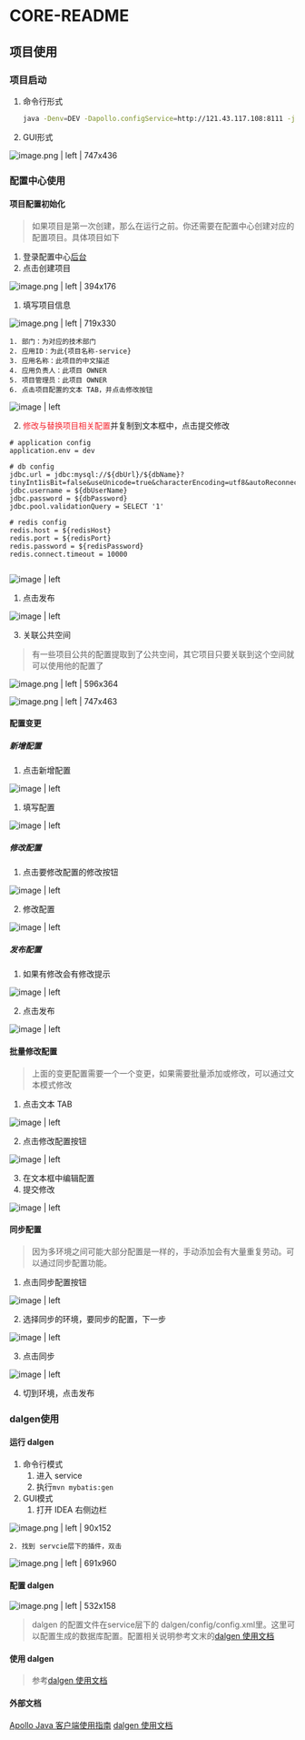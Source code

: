 # CORE-README

## 项目使用
### 项目启动
1. 命令行形式
    ```bash
    java -Denv=DEV -Dapollo.configService=http://121.43.117.108:8111 -jar xxx.jar
    ```
2. GUI形式


![image.png | left | 747x436](https://cdn.nlark.com/yuque/445/2018/png/119472/1545211130676-97d038b4-bb19-4d39-afbe-993f61929c2c.png "")

### 配置中心使用
#### 项目配置初始化
> 如果项目是第一次创建，那么在运行之前。你还需要在配置中心创建对应的配置项目。具体项目如下
1. 登录配置中心[后台](http://121.43.117.108:8070/)
2. 点击创建项目


![image.png | left | 394x176](https://cdn.nlark.com/yuque/445/2018/png/119472/1545209081834-216eced0-ec37-49c9-a9d6-7d4d9fa7099d.png "")


1. 填写项目信息

![image.png | left | 719x330](https://cdn.nlark.com/yuque/445/2018/png/119472/1545209187482-3471a3bc-7a37-40c7-ab5f-4a6ab44661cd.png "")


    1. 部门：为对应的技术部门
    2. 应用ID：为此{项目名称-service}
    3. 应用名称：此项目的中文描述
    4. 应用负责人：此项目 OWNER
    5. 项目管理员：此项目 OWNER
    6. 点击项目配置的文本 TAB，并点击修改按钮


![image | left](https://cdn.nlark.com/yuque/445/2018/png/119472/1545209202560-517ddaa5-8977-4d55-b312-66cff869b363.png "")

2. <span data-type="color" style="color:#F5222D">修改与替换项目相关配置</span>并复制到文本框中，点击提交修改
```
# application config
application.env = dev

# db config
jdbc.url = jdbc:mysql://${dbUrl}/${dbName}?tinyInt1isBit=false&useUnicode=true&characterEncoding=utf8&autoReconnect=true&failOverReadOnly=false&zeroDateTimeBehavior=convertToNull
jdbc.username = ${dbUserName}
jdbc.password = ${dbPassword}
jdbc.pool.validationQuery = SELECT '1'

# redis config
redis.host = ${redisHost}
redis.port = ${redisPort}
redis.password = ${redisPassword}
redis.connect.timeout = 10000


```



![image | left](https://cdn.nlark.com/yuque/445/2018/png/119472/1545209219080-b172037a-4d6f-4604-86cb-4094c5885800.png "")


1. 点击发布



![image | left](https://cdn.nlark.com/yuque/445/2018/png/119472/1545209243630-034fee9d-8a95-42b0-921a-3822182aef8b.png "")


3. 关联公共空间
> 有一些项目公共的配置提取到了公共空间，其它项目只要关联到这个空间就可以使用他的配置了


![image.png | left | 596x364](https://cdn.nlark.com/yuque/445/2018/png/119472/1545220247217-bb8eb54d-71b9-4d6a-ae03-31bc2d2d77e4.png "")



![image.png | left | 747x463](https://cdn.nlark.com/yuque/445/2018/png/119472/1545220221058-a5b527dd-f41c-4726-a498-b2b9c98e7876.png "")

#### 配置变更
##### 新增配置
1. 点击新增配置



![image | left](https://cdn.nlark.com/yuque/445/2018/png/119472/1545209265478-38737423-9f34-41dd-a1eb-2f66d16e1443.png "")


1. 填写配置
  

![image | left](https://cdn.nlark.com/yuque/445/2018/png/119472/1545209287449-a433c2cc-16c4-4e53-b6cc-d7c935cd269f.png "")


##### 修改配置
1. 点击要修改配置的修改按钮
  

![image | left](https://cdn.nlark.com/yuque/445/2018/png/119472/1545209304692-e3a26b2e-72fc-4c03-a3b1-142366ec8c5a.png "")

2. 修改配置
  

![image | left](https://cdn.nlark.com/yuque/445/2018/png/119472/1545209324859-16168af4-f675-4816-be99-6b66961647a7.png "")


##### 发布配置
1. 如果有修改会有修改提示
  

![image | left](https://cdn.nlark.com/yuque/445/2018/png/119472/1545209336391-e398c162-b00f-4f26-9822-d3edfb77e701.png "")

2. 点击发布



![image | left](https://cdn.nlark.com/yuque/445/2018/png/119472/1545209344168-89ca81d9-1211-4e87-ab4f-e4748cde264f.png "")


#### 批量修改配置
> 上面的变更配置需要一个一个变更，如果需要批量添加或修改，可以通过文本模式修改
1. 点击文本 TAB
  

![image | left](https://cdn.nlark.com/yuque/445/2018/png/119472/1545209355659-59c6e19e-9fd5-4ab1-a660-961dd70ebf4c.png "")

2. 点击修改配置按钮
  

![image | left](https://cdn.nlark.com/yuque/445/2018/png/119472/1545209365929-c5aaa6d4-850a-4246-8ecc-bac5b920f3a3.png "")

3. 在文本框中编辑配置
4. 提交修改



![image | left](https://cdn.nlark.com/yuque/445/2018/png/119472/1545209376105-e1591ffa-9da1-4947-86b5-d15a3ec965aa.png "")


#### 同步配置
> 因为多环境之间可能大部分配置是一样的，手动添加会有大量重复劳动。可以通过同步配置功能。
1. 点击同步配置按钮
  

![image | left](https://cdn.nlark.com/yuque/445/2018/png/119472/1545209385998-77a1b3df-0ab2-48f0-9cbf-2e7ca0f17fdc.png "")

2. 选择同步的环境，要同步的配置，下一步
  

![image | left](https://cdn.nlark.com/yuque/445/2018/png/119472/1545209396152-70f58fc3-68c1-4116-a98c-4607871a8e8b.png "")

3. 点击同步
  

![image | left](https://cdn.nlark.com/yuque/445/2018/png/119472/1545209404171-d4f5f5ba-640e-4f13-af81-e8e99e8abebc.png "")

4. 切到环境，点击发布

### dalgen使用
#### 运行 dalgen
1. 命令行模式
    1. 进入 service
    2. 执行`mvn mybatis:gen`
2. GUI模式
    1. 打开 IDEA 右侧边栏

![image.png | left | 90x152](https://cdn.nlark.com/yuque/445/2018/png/119472/1545210405267-82de1479-c3c2-44c8-8829-3702f293e2c5.png "")

    2. 找到 servcie层下的插件，双击

![image.png | left | 691x960](https://cdn.nlark.com/yuque/445/2018/png/119472/1545210436280-581dfe2f-1c83-44e5-b940-7f80d14945aa.png "")


#### 配置 dalgen


![image.png | left | 532x158](https://cdn.nlark.com/yuque/445/2018/png/119472/1545210542303-2b79a205-95cf-415e-98a9-d8b82ff99366.png "")

> dalgen 的配置文件在service层下的 dalgen/config/config.xml里。这里可以配置生成的数据库配置。配置相关说明参考文末的[dalgen 使用文档](https://gitee.com/bangis/mybatis.generator/wikis/pages)

#### 使用 dalgen
> 参考[dalgen 使用文档](https://gitee.com/bangis/mybatis.generator/wikis/pages)

#### 外部文档
[Apollo Java 客户端使用指南](https://github.com/ctripcorp/apollo/wiki/Java%E5%AE%A2%E6%88%B7%E7%AB%AF%E4%BD%BF%E7%94%A8%E6%8C%87%E5%8D%97)
[dalgen 使用文档](https://gitee.com/bangis/mybatis.generator/wikis/pages)

